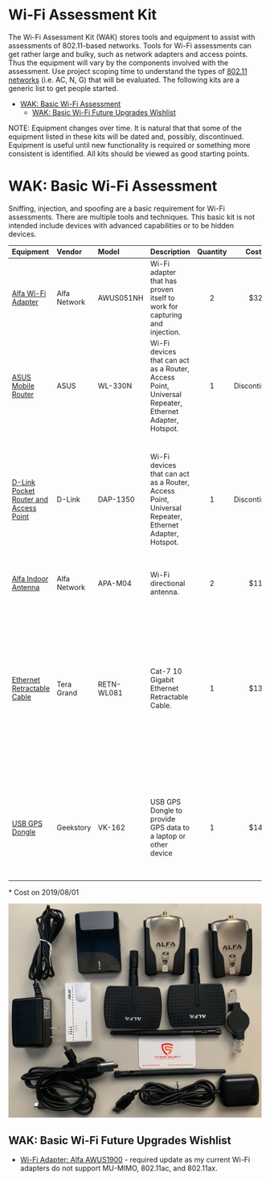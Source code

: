 # Wi-Fi Assessment Kit
The Wi-Fi Assessment Kit (WAK) stores tools and equipment to assist with assessments of 802.11-based networks. Tools for Wi-Fi assessments can get rather large and bulky, such as network adapters and access points. Thus the equipment will vary by the components involved with the assessment. Use project scoping time to understand the types of [802.11 networks](https://en.wikipedia.org/wiki/IEEE_802.11) (i.e. AC, N, G) that will be evaluated. The following kits are a generic list to get people started.

* [WAK: Basic Wi-Fi Assessment](./README.md#wak-basic-wi-fi-assessment)
  * [WAK: Basic Wi-Fi Future Upgrades Wishlist](./README.md#wak-basic-wi-fi-future-upgrades-wishlist)

NOTE: Equipment changes over time. It is natural that that some of the equipment listed in these kits will be dated and, possibly, discontinued. Equipment is useful until new functionality is required or something more consistent is identified. All kits should be viewed as good starting points.

# WAK: Basic Wi-Fi Assessment
Sniffing, injection, and spoofing are a basic requirement for Wi-Fi assessments. There are multiple tools and techniques. This basic kit is not intended include devices with advanced capabilities or to be hidden devices. 

| Equipment | Vendor | Model | Description | Quantity | Cost* | Note |
| :--- | :--- | :--- | :--- | :---: | :---: | :--- |
| [Alfa Wi-Fi Adapter](https://www.amazon.com/Alfa-AWUSO36NH-Wireless-Long-Rang-Network/dp/B0035APGP6) | Alfa Network | AWUS051NH | Wi-Fi adapter that has proven itself to work for capturing and injection. | 2 | $32 | This is a good substitue if the v2 is not available.  |
| [ASUS Mobile Router](https://www.asus.com/us/Networking/WL330N/) | ASUS | WL-330N | Wi-Fi devices that can act as a Router, Access Point, Universal Repeater, Ethernet Adapter, Hotspot. | 1 | Discontinued | This Router / AP is quick and easy to deploy, small, and USB powered. Very handy for multiple reasons.  |
| [D-Link Pocket Router and Access Point](https://eu.dlink.com/uk/en/products/dap-1350-wireless-n-pocket-router-and-access-point) | D-Link | DAP-1350 | Wi-Fi devices that can act as a Router, Access Point, Universal Repeater, Ethernet Adapter, Hotspot. | 1 | Discontinued | This Wi-Fi Router / AP provides the capability to configure authentication to a Radius Server. For the time, this was a unique functionality required to test WPA2-Enterprise networks. |
| [Alfa Indoor Antenna](https://www.alfa.com.tw/products_detail/236.htm) | Alfa Network | APA-M04 | Wi-Fi directional antenna. | 2 | $11 | This is a good substitue if the v2 is not available.  |
| [Ethernet Retractable Cable](https://www.amazon.com/Tera-Grand-Ethernet-Retractable-Playstation/dp/B0064EKNKI) | Tera Grand | RETN-WL081 | Cat-7 10 Gigabit Ethernet Retractable Cable. | 1 | $13 | Retractable ethernet cables save space. I typically get mine as swag from different conferences. Swag is not vary reliable and these often explode in a knot of cable after a year or two. The one listed here, from the reviews, appears to be sturdy.  |
| [USB GPS Dongle](https://www.amazon.com/dp/B07SHLJJ99/ref=sspa_dk_detail_5?psc=1&pd_rd_i=B07SHLJJ99) | Geekstory | VK-162 | USB GPS Dongle to provide GPS data to a laptop or other device | 1 | $14 | This will provide GPS data to Wi-Fi tools. BECAREFUL of the magnet under the device. I typically remove them from my antenna.  |

\* Cost on 2019/08/01

![WAK - Basic Wi-Fi - Cutaway Security](../Images/rosa_WAK_basic_cutsec_v0.png)

## WAK: Basic Wi-Fi Future Upgrades Wishlist
* [Wi-Fi Adapter: Alfa AWUS1900](https://www.alfa.net.my/products/Alfa-AWUS1900-802.11ac-1900-Mbps-Dual-band-USB-Wifi-Adapter/69) - required update as my current Wi-Fi adapters do not support MU-MIMO, 802.11ac, and 802.11ax.
